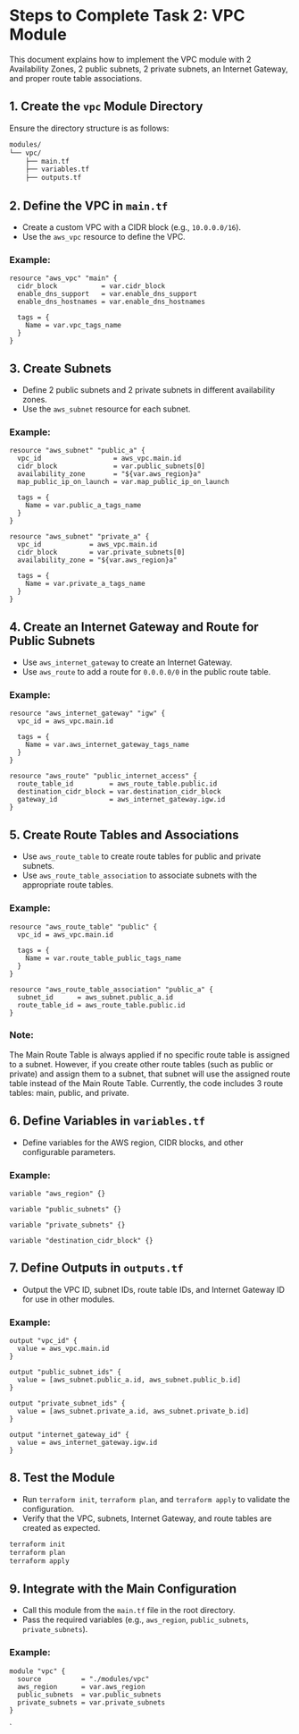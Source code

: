 # Steps to Complete Task 2: VPC Module

This document explains how to implement the VPC module with 2 Availability Zones, 2 public subnets, 2 private subnets, an Internet Gateway, and proper route table associations.

## 1. Create the `vpc` Module Directory
Ensure the directory structure is as follows:
```bash
modules/
└── vpc/
    ├── main.tf
    ├── variables.tf
    ├── outputs.tf
```

## 2. Define the VPC in `main.tf`
- Create a custom VPC with a CIDR block (e.g., `10.0.0.0/16`).
- Use the `aws_vpc` resource to define the VPC.

### Example:
```hcl
resource "aws_vpc" "main" {
  cidr_block           = var.cidr_block
  enable_dns_support   = var.enable_dns_support
  enable_dns_hostnames = var.enable_dns_hostnames

  tags = {
    Name = var.vpc_tags_name
  }
}
```

## 3. Create Subnets
- Define 2 public subnets and 2 private subnets in different availability zones.
- Use the `aws_subnet` resource for each subnet.

### Example:
```hcl
resource "aws_subnet" "public_a" {
  vpc_id                  = aws_vpc.main.id
  cidr_block              = var.public_subnets[0]
  availability_zone       = "${var.aws_region}a"
  map_public_ip_on_launch = var.map_public_ip_on_launch

  tags = {
    Name = var.public_a_tags_name
  }
}

resource "aws_subnet" "private_a" {
  vpc_id            = aws_vpc.main.id
  cidr_block        = var.private_subnets[0]
  availability_zone = "${var.aws_region}a"

  tags = {
    Name = var.private_a_tags_name
  }
}
```

## 4. Create an Internet Gateway and Route for Public Subnets
- Use `aws_internet_gateway` to create an Internet Gateway.
- Use `aws_route` to add a route for `0.0.0.0/0` in the public route table.

### Example:
```hcl
resource "aws_internet_gateway" "igw" {
  vpc_id = aws_vpc.main.id

  tags = {
    Name = var.aws_internet_gateway_tags_name
  }
}

resource "aws_route" "public_internet_access" {
  route_table_id         = aws_route_table.public.id
  destination_cidr_block = var.destination_cidr_block
  gateway_id             = aws_internet_gateway.igw.id
}
```

## 5. Create Route Tables and Associations
- Use `aws_route_table` to create route tables for public and private subnets.
- Use `aws_route_table_association` to associate subnets with the appropriate route tables.

### Example:
```hcl
resource "aws_route_table" "public" {
  vpc_id = aws_vpc.main.id

  tags = {
    Name = var.route_table_public_tags_name
  }
}

resource "aws_route_table_association" "public_a" {
  subnet_id      = aws_subnet.public_a.id
  route_table_id = aws_route_table.public.id
}
```

### Note:
The Main Route Table is always applied if no specific route table is assigned to a subnet. 
However, if you create other route tables (such as public or private) and assign them to a subnet, 
that subnet will use the assigned route table instead of the Main Route Table. 
Currently, the code includes 3 route tables: main, public, and private.

## 6. Define Variables in `variables.tf`
- Define variables for the AWS region, CIDR blocks, and other configurable parameters.

### Example:
```hcl
variable "aws_region" {}

variable "public_subnets" {}

variable "private_subnets" {}

variable "destination_cidr_block" {}
```

## 7. Define Outputs in `outputs.tf`
- Output the VPC ID, subnet IDs, route table IDs, and Internet Gateway ID for use in other modules.

### Example:
```hcl
output "vpc_id" {
  value = aws_vpc.main.id
}

output "public_subnet_ids" {
  value = [aws_subnet.public_a.id, aws_subnet.public_b.id]
}

output "private_subnet_ids" {
  value = [aws_subnet.private_a.id, aws_subnet.private_b.id]
}

output "internet_gateway_id" {
  value = aws_internet_gateway.igw.id
}
```

## 8. Test the Module
- Run `terraform init`, `terraform plan`, and `terraform apply` to validate the configuration.
- Verify that the VPC, subnets, Internet Gateway, and route tables are created as expected.

```bash
terraform init
terraform plan
terraform apply
```

## 9. Integrate with the Main Configuration
- Call this module from the `main.tf` file in the root directory.
- Pass the required variables (e.g., `aws_region`, `public_subnets`, `private_subnets`).

### Example:
```hcl
module "vpc" {
  source          = "./modules/vpc"
  aws_region      = var.aws_region
  public_subnets  = var.public_subnets
  private_subnets = var.private_subnets
}
```
`
